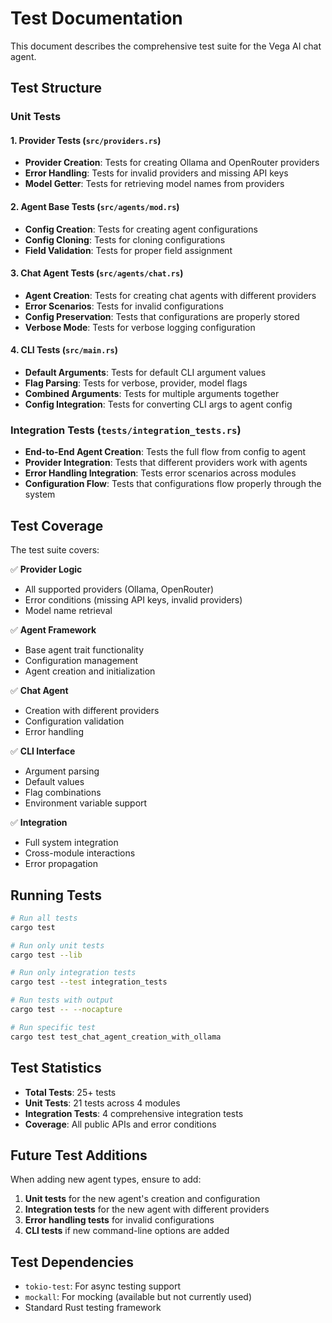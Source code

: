 # Test Documentation

This document describes the comprehensive test suite for the Vega AI chat agent.

## Test Structure

### Unit Tests

#### 1. Provider Tests (`src/providers.rs`)

- **Provider Creation**: Tests for creating Ollama and OpenRouter providers
- **Error Handling**: Tests for invalid providers and missing API keys
- **Model Getter**: Tests for retrieving model names from providers

#### 2. Agent Base Tests (`src/agents/mod.rs`)

- **Config Creation**: Tests for creating agent configurations
- **Config Cloning**: Tests for cloning configurations
- **Field Validation**: Tests for proper field assignment

#### 3. Chat Agent Tests (`src/agents/chat.rs`)

- **Agent Creation**: Tests for creating chat agents with different providers
- **Error Scenarios**: Tests for invalid configurations
- **Config Preservation**: Tests that configurations are properly stored
- **Verbose Mode**: Tests for verbose logging configuration

#### 4. CLI Tests (`src/main.rs`)

- **Default Arguments**: Tests for default CLI argument values
- **Flag Parsing**: Tests for verbose, provider, model flags
- **Combined Arguments**: Tests for multiple arguments together
- **Config Integration**: Tests for converting CLI args to agent config

### Integration Tests (`tests/integration_tests.rs`)

- **End-to-End Agent Creation**: Tests the full flow from config to agent
- **Provider Integration**: Tests that different providers work with agents
- **Error Handling Integration**: Tests error scenarios across modules
- **Configuration Flow**: Tests that configurations flow properly through the system

## Test Coverage

The test suite covers:

✅ **Provider Logic**

- All supported providers (Ollama, OpenRouter)
- Error conditions (missing API keys, invalid providers)
- Model name retrieval

✅ **Agent Framework**

- Base agent trait functionality
- Configuration management
- Agent creation and initialization

✅ **Chat Agent**

- Creation with different providers
- Configuration validation
- Error handling

✅ **CLI Interface**

- Argument parsing
- Default values
- Flag combinations
- Environment variable support

✅ **Integration**

- Full system integration
- Cross-module interactions
- Error propagation

## Running Tests

```bash
# Run all tests
cargo test

# Run only unit tests
cargo test --lib

# Run only integration tests
cargo test --test integration_tests

# Run tests with output
cargo test -- --nocapture

# Run specific test
cargo test test_chat_agent_creation_with_ollama
```

## Test Statistics

- **Total Tests**: 25+ tests
- **Unit Tests**: 21 tests across 4 modules
- **Integration Tests**: 4 comprehensive integration tests
- **Coverage**: All public APIs and error conditions

## Future Test Additions

When adding new agent types, ensure to add:

1. **Unit tests** for the new agent's creation and configuration
2. **Integration tests** for the new agent with different providers
3. **Error handling tests** for invalid configurations
4. **CLI tests** if new command-line options are added

## Test Dependencies

- `tokio-test`: For async testing support
- `mockall`: For mocking (available but not currently used)
- Standard Rust testing framework
